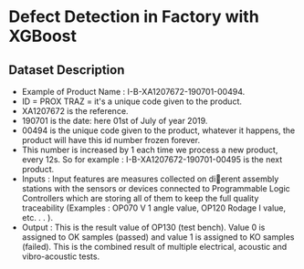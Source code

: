 # Defect Detection in Factory with XGBoost

## Dataset Description
- Example of Product Name : I-B-XA1207672-190701-00494.
- ID = PROX TRAZ = it's a unique code given to the product.
- XA1207672 is the reference.
- 190701 is the date: here 01st of July of year 2019.
- 00494 is the unique code given to the product, whatever it happens, the product will have this id number frozen forever.
- This number is increased by 1 each time we process a new product, every 12s. So for example : I-B-XA1207672-190701-00495 is the next product.
- Inputs : Input features are measures collected on dierent assembly stations with the sensors or devices connected to Programmable Logic Controllers which are storing all of them to keep the full quality traceability (Examples : OP070 V 1 angle value, OP120 Rodage I value, etc. . . ).
- Output : This is the result value of OP130 (test bench). Value 0 is assigned to OK samples (passed) and value 1 is assigned to KO samples (failed). This is the combined result of multiple electrical, acoustic and vibro-acoustic tests.